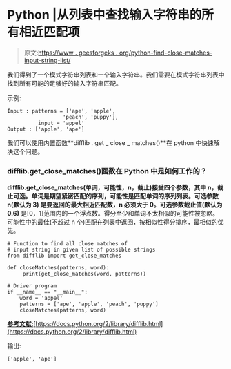 # Python |从列表中查找输入字符串的所有相近匹配项

> 原文:[https://www . geesforgeks . org/python-find-close-matches-input-string-list/](https://www.geeksforgeeks.org/python-find-close-matches-input-string-list/)

我们得到了一个模式字符串列表和一个输入字符串。我们需要在模式字符串列表中找到所有可能的足够好的输入字符串匹配。

示例:

```
Input : patterns = ['ape', 'apple', 
                  'peach', 'puppy'], 
          input = 'appel'
Output : ['apple', 'ape']

```

我们可以使用内置函数**difflib . get _ close _ matches()**在 python 中快速解决这个问题。

### difflib.get_close_matches()函数在 Python 中是如何工作的？

**difflib.get_close_matches(单词，可能性，n，截止)**接受四个参数，其中 **n，截止**可选。**单词**是期望紧密匹配的序列，**可能性**是匹配单词的序列列表。可选参数 **n(默认为 3)** 是要返回的最大相近匹配数，n 必须大于 0。可选参数**截止值(默认为 0.6)** 是[0，1]范围内的一个浮点数。得分至少和单词不太相似的可能性被忽略。
可能性中的最佳(不超过 n 个)匹配在列表中返回，按相似性得分排序，最相似的优先。

```
# Function to find all close matches of 
# input string in given list of possible strings
from difflib import get_close_matches

def closeMatches(patterns, word):
     print(get_close_matches(word, patterns))

# Driver program
if __name__ == "__main__":
    word = 'appel'
    patterns = ['ape', 'apple', 'peach', 'puppy']
    closeMatches(patterns, word)
```

**<u>参考文献:</u>**[https://docs.python.org/2/library/difflib.html](https://docs.python.org/2/library/difflib.html)

输出:

```
['apple', 'ape']

```